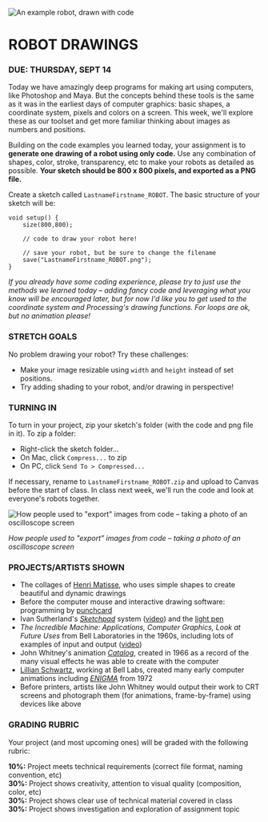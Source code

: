 ![An example robot, drawn with code](https://raw.githubusercontent.com/jeffThompson/CreativeProgramming1/master/Images/Week01_Drawing/Robots.jpg)

ROBOT DRAWINGS
====

### DUE: THURSDAY, SEPT 14

Today we have amazingly deep programs for making art using computers, like Photoshop and Maya. But the concepts behind these tools is the same as it was in the earliest days of computer graphics: basic shapes, a coordinate system, pixels and colors on a screen. This week, we'll explore these as our toolset and get more familiar thinking about images as numbers and positions.

Building on the code examples you learned today, your assignment is to **generate one drawing of a robot using only code.** Use any combination of shapes, color, stroke, transparency, etc to make your robots as detailed as possible. **Your sketch should be 800 x 800 pixels, and exported as a PNG file.**

Create a sketch called `LastnameFirstname_ROBOT`. The basic structure of your sketch will be:

    void setup() {
    	size(800,800);

    	// code to draw your robot here!

    	// save your robot, but be sure to change the filename
    	save("LastnameFirstname_ROBOT.png");
    }

*If you already have some coding experience, please try to just use the methods we learned today – adding fancy code and leveraging what you know will be encouraged later, but for now I'd like you to get used to the coordinate system and Processing's drawing functions. For loops are ok, but no animation please!*

### STRETCH GOALS  
No problem drawing your robot? Try these challenges:

* Make your image resizable using `width` and `height` instead of set positions.  
* Try adding shading to your robot, and/or drawing in perspective!

### TURNING IN  
To turn in your project, zip your sketch's folder (with the code and png file in it). To zip a folder:

* Right-click the sketch folder...  
* On Mac, click `Compress...` to zip  
* On PC, click `Send To > Compressed...`

If necessary, rename to `LastnameFirstname_ROBOT.zip` and upload to Canvas before the start of class. In class next week, we'll run the code and look at everyone's robots together.

![How people used to "export" images from code – taking a photo of an oscilloscope screen](https://raw.githubusercontent.com/jeffThompson/CreativeProgramming1/master/Images/Week01_Drawing/OscilloscopeCamera-1.jpg)

*How people used to "export" images from code – taking a photo of an oscilloscope screen*

### PROJECTS/ARTISTS SHOWN  

* The collages of [Henri Matisse](https://en.wikipedia.org/wiki/Henri_Matisse), who uses simple shapes to create beautiful and dynamic drawings  
* Before the computer mouse and interactive drawing software: programming by [punchcard](https://en.wikipedia.org/wiki/Computer_programming_in_the_punched_card_era)  
* Ivan Sutherland's [*Sketchpad*](https://en.wikipedia.org/wiki/Sketchpad) system ([video](https://youtu.be/USyoT_Ha_bA?t=3m30s)) and the [light pen](https://en.wikipedia.org/wiki/Light_pen)  
* *The Incredible Machine: Applications, Computer Graphics, Look at Future Uses* from Bell Laboratories in the 1960s, including lots of examples of input and output ([video](https://www.youtube.com/watch?v=r18i-uR6BD4))  
* John Whitney's animation [*Catalog*](https://www.youtube.com/watch?v=TbV7loKp69s), created in 1966 as a record of the many visual effects he was able to create with the computer  
* [Lillian Schwartz](https://en.wikipedia.org/wiki/Lillian_Schwartz), working at Bell Labs, created many early computer animations including [*ENIGMA*](http://lillian.com/1972-enigma-4-min-20-sec/) from 1972  
* Before printers, artists like John Whitney would output their work to CRT screens and photograph them (for animations, frame-by-frame) using devices like above  

### GRADING RUBRIC  
Your project (and most upcoming ones) will be graded with the following rubric:

**10%:** Project meets technical requirements (correct file format, naming convention, etc)  
**30%:** Project shows creativity, attention to visual quality (composition, color, etc)  
**30%:** Project shows clear use of technical material covered in class  
**30%:** Project shows investigation and exploration of assignment topic  


